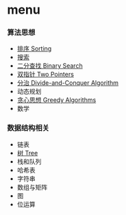 # menu 

### 算法思想

- [排序 Sorting](https://github.com/fsodu/leetcode/tree/main/Sorting)
- [搜索](https://github.com/fsodu/leetcode/tree/main/Searching)
- [二分查找 Binary Search](https://github.com/tianhuih/leetcode/tree/main/Binary%20Search)
- [双指针 Two Pointers](https://github.com/fsodu/leetcode/tree/main/Two%20Pointer)
- [分治 Divide-and-Conquer Algorithm](https://github.com/tianhuih/leetcode/tree/main/Divide-and-Conquer%20Algorithm)
- 动态规划
- [贪心思想 Greedy Algorithms](https://github.com/tianhuih/leetcode/tree/main/Greedy%20Algorithm)
- 数学

### 数据结构相关

- 链表
- [树 Tree](https://github.com/tianhuih/leetcode/tree/main/Trees)
- 栈和队列
- 哈希表
- 字符串
- 数组与矩阵
- 图
- 位运算
